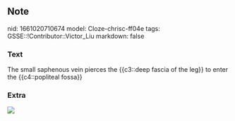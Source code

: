 ## Note
nid: 1661020710674
model: Cloze-chrisc-ff04e
tags: GSSE::!Contributor::Victor_Liu
markdown: false

### Text
The small saphenous vein pierces the {{c3::deep fascia of the leg}} to enter the {{c4::popliteal fossa}}

### Extra
<img src="paste-0aa1ffb12b79b323955928648e608cc9f86f7962.jpg">
